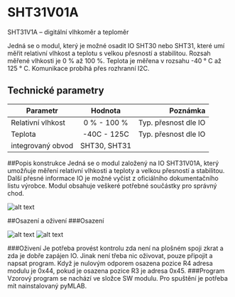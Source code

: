 <!--- name --->
# SHT31V01A
<!--- Longname --->
SHT31V1A – digitální vlhkoměr a teploměr

<!--- lead --->
Jedná se o modul, který je možné osadit IO SHT30 nebo SHT31, které umí měřit relativní vlhkost a teplotu s velkou přesností a stabilitou. Rozsah měřené vlhkosti je 0 % až 100 %. Teplota je měřena v rozsahu -40 ° C až 125 ° C. Komunikace probíhá přes rozhranní I2C.
<!--- Elead --->


## Technické parametry

| Parametr          | Hodnota       | Poznámka             |
| ----------------- |:-------------:| --------------------:|
| Relativní vlhkost | 0 % - 100 %   | Typ. přesnost dle IO |
| Teplota           | -40C - 125C   | Typ. přesnost dle IO |
| integrovaný obvod | SHT30, SHT31  |                      |

##Popis konstrukce
Jedná se o modul založený na IO SHT31V01A, který umožňuje měření relativní vlhkosti a teploty a velkou přesností a stabilitou. Další přesné informace IO je možné vyčíst z oficiálního dokumentačního listu výrobce. Modul obsahuje veškeré potřebné součástky pro správný chod.

<!--- scheme --->
![alt text](https://cdn.rawgit.com/roman-dvorak/test-mlab-repos/master/Modules/Sensors/SHT31V01A/SCH_PCB/SHT31V01A.svg "Logo Title Text 1")


##Osazení a oživení
###Osazení

![alt text](https://cdn.rawgit.com/roman-dvorak/test-mlab-repos/blob/master/Modules/Sensors/SHT31V01A/DOC/new_src/SHT31V01A-MLABb.svg "aa")
![alt text](https://cdn.rawgit.com/roman-dvorak/test-mlab-repos/blob/master/Modules/Sensors/SHT31V01A/DOC/new_src/SHT31V01A-MLABa.svg "bb")


###Oživení
Je potřeba provést kontrolu zda není na plošném spoji zkrat a zda je dobře zapájen IO. Jinak není třeba nic oživovat, pouze připojit a napsat program. Když je nulovým odporem osazena pozice R4 adresa modulu je 0x44, pokud je osazena pozice R3 je adresa 0x45.
###Program
Vzorový program se nachází ve složce SW modulu. Pro spuštění je potřeba mít nainstalovaný
pyMLAB.
